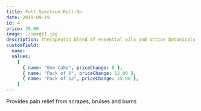 ```yaml
---
title: Full Spectrum Roll-On
date: 2019-09-19
id: 4
price: 29.00
image: ./image1.jpg
description: Therapeutic blend of essential oils and active botanicals for sore, tight muscles and healthy, glowing skin.
customField:
  name:
  values:
    [
      { name: "One Cake", priceChange: 0 },
      { name: "Pack of 6", priceChange: 12.00 },
      { name: "Pack of 12", priceChange: 25.00 },
    ]
---
```


Provides pain relief from scrapes, bruises and burns
